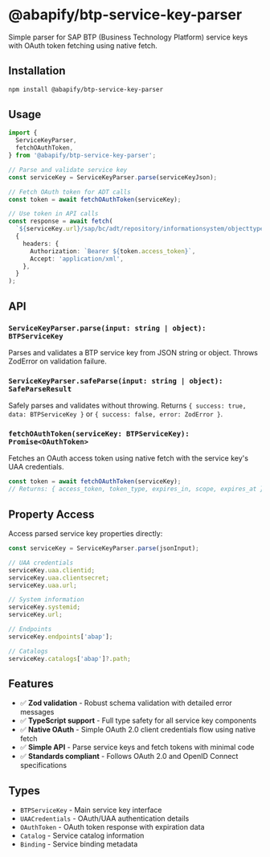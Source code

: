 # @abapify/btp-service-key-parser

Simple parser for SAP BTP (Business Technology Platform) service keys with OAuth token fetching using native fetch.

## Installation

```bash
npm install @abapify/btp-service-key-parser
```

## Usage

```typescript
import {
  ServiceKeyParser,
  fetchOAuthToken,
} from '@abapify/btp-service-key-parser';

// Parse and validate service key
const serviceKey = ServiceKeyParser.parse(serviceKeyJson);

// Fetch OAuth token for ADT calls
const token = await fetchOAuthToken(serviceKey);

// Use token in API calls
const response = await fetch(
  `${serviceKey.url}/sap/bc/adt/repository/informationsystem/objecttypes`,
  {
    headers: {
      Authorization: `Bearer ${token.access_token}`,
      Accept: 'application/xml',
    },
  }
);
```

## API

### `ServiceKeyParser.parse(input: string | object): BTPServiceKey`

Parses and validates a BTP service key from JSON string or object. Throws ZodError on validation failure.

### `ServiceKeyParser.safeParse(input: string | object): SafeParseResult`

Safely parses and validates without throwing. Returns `{ success: true, data: BTPServiceKey }` or `{ success: false, error: ZodError }`.

### `fetchOAuthToken(serviceKey: BTPServiceKey): Promise<OAuthToken>`

Fetches an OAuth access token using native fetch with the service key's UAA credentials.

```typescript
const token = await fetchOAuthToken(serviceKey);
// Returns: { access_token, token_type, expires_in, scope, expires_at }
```

## Property Access

Access parsed service key properties directly:

```typescript
const serviceKey = ServiceKeyParser.parse(jsonInput);

// UAA credentials
serviceKey.uaa.clientid;
serviceKey.uaa.clientsecret;
serviceKey.uaa.url;

// System information
serviceKey.systemid;
serviceKey.url;

// Endpoints
serviceKey.endpoints['abap'];

// Catalogs
serviceKey.catalogs['abap']?.path;
```

## Features

- ✅ **Zod validation** - Robust schema validation with detailed error messages
- ✅ **TypeScript support** - Full type safety for all service key components
- ✅ **Native OAuth** - Simple OAuth 2.0 client credentials flow using native fetch
- ✅ **Simple API** - Parse service keys and fetch tokens with minimal code
- ✅ **Standards compliant** - Follows OAuth 2.0 and OpenID Connect specifications

## Types

- `BTPServiceKey` - Main service key interface
- `UAACredentials` - OAuth/UAA authentication details
- `OAuthToken` - OAuth token response with expiration data
- `Catalog` - Service catalog information
- `Binding` - Service binding metadata
